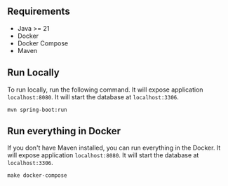 ## Requirements

* Java >= 21
* Docker
* Docker Compose
* Maven

## Run Locally

To run locally, run the following command. It will expose application `localhost:8080`.
It will start the database at `localhost:3306`.

```shell
mvn spring-boot:run
```

## Run everything in Docker

If you don't have Maven installed, you can run everything in the Docker. It will expose application `localhost:8080`.
It will start the database at `localhost:3306`.

```shell
make docker-compose
```